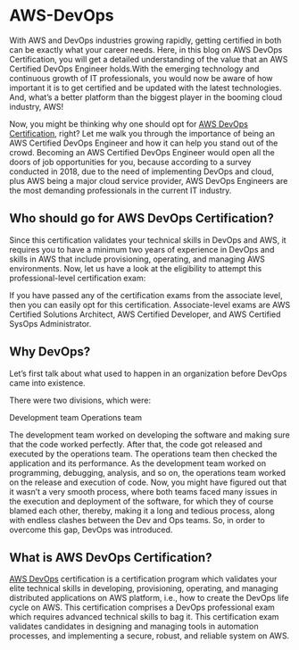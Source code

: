 # AWS-DevOps

With AWS and DevOps industries growing rapidly, getting certified in both can be exactly what your career needs. Here, in this blog on AWS DevOps Certification, you will get a detailed understanding of the value that an AWS Certified DevOps Engineer holds.With the emerging technology and continuous growth of IT professionals, you would now be aware of how important it is to get certified and be updated with the latest technologies. And, what’s a better platform than the biggest player in the booming cloud industry, AWS! 

Now, you might be thinking why one should opt for [AWS DevOps Certification](https://intellipaat.com/aws-devops-certification-training/), right? Let me walk you through the importance of being an AWS Certified DevOps Engineer and how it can help you stand out of the crowd. Becoming an AWS Certified DevOps Engineer would open all the doors of job opportunities for you, because according to a survey conducted in 2018, due to the need of implementing DevOps and cloud, plus AWS being a major cloud service provider, AWS DevOps Engineers are the most demanding professionals in the current IT industry.

## Who should go for AWS DevOps Certification?

Since this certification validates your technical skills in DevOps and AWS, it requires you to have a minimum two years of experience in DevOps and skills in AWS that include provisioning, operating, and managing AWS environments. Now, let us have a look at the eligibility to attempt this professional-level certification exam:

If you have passed any of the certification exams from the associate level, then you can easily opt for this certification.
Associate-level exams are AWS Certified Solutions Architect, AWS Certified Developer, and AWS Certified SysOps Administrator.

## Why DevOps?

Let’s first talk about what used to happen in an organization before DevOps came into existence.

There were two divisions, which were:

Development team
Operations team

The development team worked on developing the software and making sure that the code worked perfectly. After that, the code got released and executed by the operations team. The operations team then checked the application and its performance. As the development team worked on programming, debugging, analysis, and so on, the operations team worked on the release and execution of code. Now, you might have figured out that it wasn’t a very smooth process, where both teams faced many issues in the execution and deployment of the software, for which they of course blamed each other, thereby, making it a long and tedious process, along with endless clashes between the Dev and Ops teams. So, in order to overcome this gap, DevOps was introduced.

## What is AWS DevOps Certification?

[AWS DevOps](https://intellipaat.com/blog/what-is-aws-devops/) certification is a certification program which validates your elite technical skills in developing, provisioning, operating, and managing distributed applications on AWS platform, i.e., how to create the DevOps life cycle on AWS. This certification comprises a DevOps professional exam which requires advanced technical skills to bag it. This certification exam validates candidates in designing and managing tools in automation processes, and implementing a secure, robust, and reliable system on AWS.
